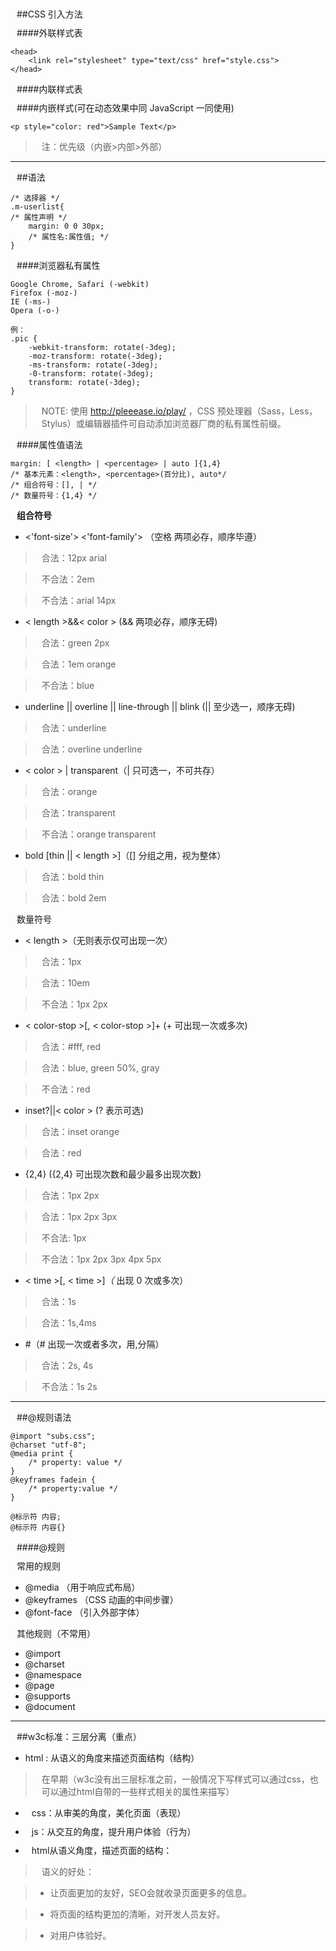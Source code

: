 ##CSS 引入方法

####外联样式表 

    <head> 
        <link rel="stylesheet" type="text/css" href="style.css"> 
    </head>

####内联样式表 
    <head> 
        <style type="text/css"> p { margin: 10px; } </style> 
    </head>

####内嵌样式(可在动态效果中同 JavaScript 一同使用) 

    <p style="color: red">Sample Text</p>


>注：优先级（内嵌>内部>外部）

***

##语法

    /* 选择器 */ 
    .m-userlist{ 
    /* 属性声明 */ 
        margin: 0 0 30px; 
        /* 属性名:属性值; */
    }

####浏览器私有属性

    Google Chrome, Safari (-webkit)
    Firefox (-moz-)
    IE (-ms-)
    Opera (-o-)

    例：
    .pic {
        -webkit-transform: rotate(-3deg);
        -moz-transform: rotate(-3deg);
        -ms-transform: rotate(-3deg);
        -0-transform: rotate(-3deg);
        transform: rotate(-3deg);
    }

>NOTE: 使用 http://pleeease.io/play/ ，CSS 预处理器（Sass，Less，Stylus）或编辑器插件可自动添加浏览器厂商的私有属性前缀。

####属性值语法

    margin: [ <length> | <percentage> | auto ]{1,4}
    /* 基本元素：<length>, <percentage>(百分比), auto*/
    /* 组合符号：[], | */
    /* 数量符号：{1,4} */

**组合符号**

* <'font-size'> <'font-family'> （空格 两项必存，顺序毕遵）

 >合法：12px arial

 >不合法：2em

 >不合法：arial 14px

* < length >&&< color > (&& 两项必存，顺序无碍)

 >合法：green 2px

 >合法：1em orange

 >不合法：blue

* underline || overline || line-through || blink (|| 至少选一，顺序无碍)

 >合法：underline

 >合法：overline underline

* < color > | transparent（| 只可选一，不可共存）

 >合法：orange

 >合法：transparent

 >不合法：orange transparent

* bold [thin || < length >]（[] 分组之用，视为整体）

 >合法：bold thin

 >合法：bold 2em

数量符号

* < length >（无则表示仅可出现一次）

 >合法：1px

 >合法：10em

 >不合法：1px 2px

* < color-stop >[, < color-stop >]+ (+ 可出现一次或多次)

 >合法：#fff, red

 >合法：blue, green 50%, gray

 >不合法：red

* inset?||< color > (? 表示可选)

 >合法：inset orange

 >合法：red

* <length>{2,4} ({2,4} 可出现次数和最少最多出现次数)

 >合法：1px 2px

 >合法：1px 2px 3px

 >不合法: 1px

 >不合法：1px 2px 3px 4px 5px

* < time >[, < time >]*（* 出现 0 次或多次）

 >合法：1s

 >合法：1s,4ms

* <time>#（# 出现一次或者多次，用,分隔）

 >合法：2s, 4s

 >不合法：1s 2s

***

##@规则语法

    @import "subs.css";
    @charset "utf-8";
    @media print {
        /* property: value */
    }
    @keyframes fadein {
        /* property:value */
    }

    @标示符 内容;
    @标示符 内容{}
	
####@规则

常用的规则

* @media （用于响应式布局）
* @keyframes （CSS 动画的中间步骤）
* @font-face （引入外部字体）
	
其他规则（不常用）

* @import
* @charset
* @namespace
* @page
* @supports
* @document

***
##w3c标准：三层分离（重点）

* html : 从语义的角度来描述页面结构（结构）

>在早期（w3c没有出三层标准之前，一般情况下写样式可以通过css，也可以通过html自带的一些样式相关的属性来描写）

* css：从审美的角度，美化页面（表现）

* js：从交互的角度，提升用户体验（行为）

* html从语义角度，描述页面的结构：

>语义的好处：

>* 让页面更加的友好，SEO会就收录页面更多的信息。

>* 将页面的结构更加的清晰，对开发人员友好。

>* 对用户体验好。

